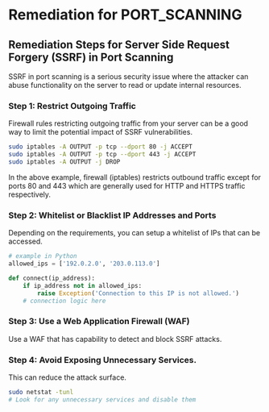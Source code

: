 # Remediation for PORT_SCANNING

## Remediation Steps for Server Side Request Forgery (SSRF) in Port Scanning
SSRF in port scanning is a serious security issue where the attacker can abuse functionality on the server to read or update internal resources.

### Step 1: Restrict Outgoing Traffic
Firewall rules restricting outgoing traffic from your server can be a good way to limit the potential impact of SSRF vulnerabilities.

```bash
sudo iptables -A OUTPUT -p tcp --dport 80 -j ACCEPT
sudo iptables -A OUTPUT -p tcp --dport 443 -j ACCEPT
sudo iptables -A OUTPUT -j DROP
```
In the above example, firewall (iptables) restricts outbound traffic except for ports 80 and 443 which are generally used for HTTP and HTTPS traffic respectively.

### Step 2: Whitelist or Blacklist IP Addresses and Ports

Depending on the requirements, you can setup a whitelist of IPs that can be accessed.

```python
# example in Python
allowed_ips = ['192.0.2.0', '203.0.113.0']

def connect(ip_address):
    if ip_address not in allowed_ips:
        raise Exception('Connection to this IP is not allowed.')
    # connection logic here
```

### Step 3: Use a Web Application Firewall (WAF)

Use a WAF that has capability to detect and block SSRF attacks.

### Step 4: Avoid Exposing Unnecessary Services.

This can reduce the attack surface.

```bash
sudo netstat -tunl
# Look for any unnecessary services and disable them
```